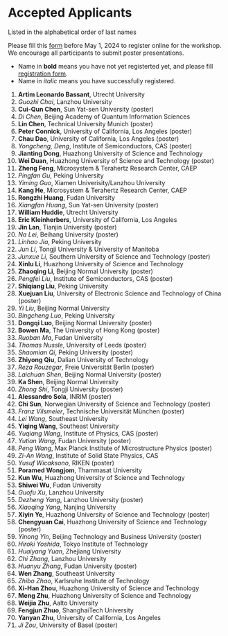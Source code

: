 # Accepted Applicants 

Listed in the alphabetical order of last names

Please fill this [form](https://forms.office.com/r/ViypDDve5B) before May 1, 2024 to register online for the workshop. We encourage all participants to submit poster presentations.

- Name in **bold** means you have not yet registerted yet, and please fill [registration form](https://forms.office.com/r/ViypDDve5B).
- Name in _italic_ means you have successfully registered. 

1. **Artim Leonardo Bassant**, Utrecht University
1. _Guozhi Chai_, Lanzhou University
1. **Cui-Qun Chen**, Sun Yat-sen University (poster)
1. _Di Chen_, Beijing Academy of Quantum Information Sciences
1. **Lin Chen**, Technical University Munich (poster)
1. **Peter Connick**, University of California, Los Angeles (poster)
1. **Chau Dao**, University of California, Los Angeles (poster)
1. _Yongcheng, Deng_,	Institute of Semiconductors, CAS (poster)
1. **Jianting Dong**, Huazhong University of Science and Technology
1. **Wei Duan**, Huazhong University of Science and Technology (poster)
1. **Zheng Feng**, Microsystem & Terahertz Research Center, CAEP
1. _Pingfan Gu_, Peking University
1. _Yiming Guo_, Xiamen Univerisity/Lanzhou University
1. **Kang He**, Microsystem & Terahertz Research Center, CAEP
1. **Rongzhi Huang**, Fudan University
1. _Xiangfan Huang_, Sun Yat-sen University (poster)
1. **William Huddie**, Utrecht University
1. **Eric Kleinherbers**, University of California, Los Angeles
1. **Jin Lan**, Tianjin University (poster)
1. _Na Lei_, Beihang University (poster)
1. _Linhao Jia_, Peking University
1. _Jun Li_, Tongji University & University of Manitoba
1. _Junxue Li_, Southern University of Science and Technology (poster)
1. **Xinlu Li**, Huazhong University of Science and Technology
1. **Zhaoqing Li**, Beijing Normal University (poster)
1. _Pengfei Liu_,	Institute of Semiconductors, CAS (poster)
1. **Shiqiang Liu**, Peking University
1. **Xuejuan Liu**,	University of Electronic Science and Technology of China (poster)
1. _Yi Liu_, Beijing Normal University
1. _Bingcheng Luo_, Peking University
1. **Dongqi Luo**, Beijing Normal University (poster)
1. **Bowen Ma**, The University of Hong Kong (poster)
1. _Ruoban Ma_, Fudan University
1. _Thomas Nussle_, University of Leeds (poster)
1. _Shaomian Qi_, Peking University (poster)
1. **Zhiyong Qiu**, Dalian University of Technology
1. _Reza Rouzegar_, Freie Universität Berlin (poster)
1. _Laichuan Shen_, Beijing Normal University (poster)
1. **Ka Shen**, Beijing Normal University
1. _Zhong Shi_, Tongji University (poster)
1. **Alessandro Sola**, INRIM (poster)
1. **Chi Sun**, Norwegian University of Science and Technology (poster)
1. _Franz Vilsmeier_,	Technische Universität München (poster)
1. _Lei Wang_, Southeast University
1. **Yiqing Wang**, Southeast University
1. _Yuqiang Wang_, Institute of Physics, CAS (poster)
1. _Yutian Wang_, Fudan University (poster)
1. _Peng Wang_, Max Planck Institute of Microstructure Physics (poster)
1. _Zi-An Wang_, Institute of Solid State Physics, CAS
1. _Yusuf Wicaksono_, RIKEN (poster)
1. **Poramed Wongjom**,	Thammasat University
1. **Kun Wu**, Huazhong University of Science and Technology
1. **Shiwei Wu**, Fudan University
1. _Guofu Xu_, Lanzhou University
1. _Dezheng Yang_, Lanzhou University (poster)
1. _Xiaoqing Yang_, Nanjing University
1. **Xiyin Ye**, Huazhong University of Science and Technology (poster)
1. **Chengyuan Cai**, Huazhong University of Science and Technology (poster)
1. _Yinong Yin_, Beijing Technology and Business University (poster)
1. _Hiroki Yoshida_, Tokyo Institute of Technology
1. _Huaiyang Yuan_, Zhejiang University
1. _Chi Zhang_, Lanzhou University
1. _Huanyu Zhang_, Fudan University (poster)
1. **Wen Zhang**, Southeast University
1. _Zhibo Zhao_, Karlsruhe Institute of Technology 
1. **Xi-Han Zhou**,	Huazhong University of Science and Technology
1. **Meng Zhu**, Huazhong University of Science and Technology
1. **Weijia Zhu**, Aalto University
1. **Fengjun Zhuo**, ShanghaiTech University
1. **Yanyan Zhu**, University of California, Los Angeles
1. _Ji Zou_, University of Basel (poster)